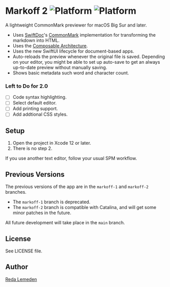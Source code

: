 # Markoff 2 ![Platform](https://img.shields.io/badge/platform-macOS%2011-lightgrey.svg) ![Platform](https://img.shields.io/badge/license-ISC-lightgrey.svg)

A lightweight CommonMark previewer for macOS Big Sur and later.


- Uses [SwiftDoc](https://github.com/SwiftDocOrg)'s [CommonMark](https://github.com/SwiftDocOrg/CommonMark) implementation for transforming the markdown into HTML.
- Uses the [Composable Architecture](https://github.com/pointfreeco/swift-composable-architecture).
- Uses the new SwiftUI lifecycle for document-based apps.
- Auto-reloads the preview whenever the original file is saved. Depending on
your editor, you might be able to set up auto-save to get an always up-to-date
preview without manually saving.
- Shows basic metadata such word and character count.

### Left to Do for 2.0

- [ ] Code syntax highlighting.
- [ ] Select default editor.
- [ ] Add printing support.
- [ ] Add addtional CSS styles.

## Setup

1. Open the project in Xcode 12 or later.
2. There is no step 2.

If you use another text editor, follow your usual SPM workflow.

## Previous Versions

The previous versions of the app are in the `markoff-1` and `markoff-2` branches.

- The `markoff-1` branch is deprecated.
- The `markoff-2` branch is compatible with Catalina, and will get some minor patches in the future. 

All future development will take place in the `main` branch.

## License

See LICENSE file.

## Author

[Reda Lemeden](https://redalemeden.com)

[LICENSE]: https://raw.githubusercontent.com/kaishin/Markoff/master/LICENSE
